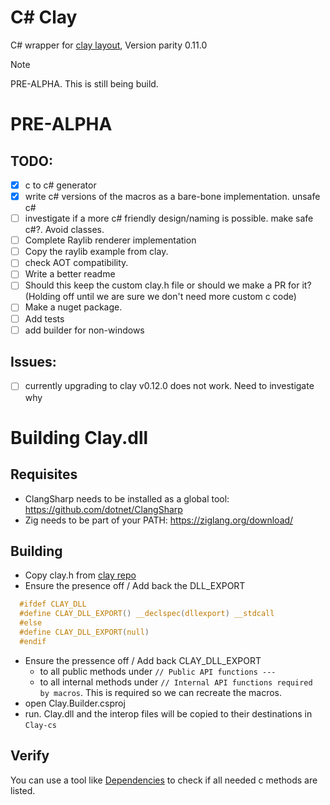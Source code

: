 # C# Clay 

C# wrapper for [clay layout](https://github.com/nicbarker/clay), Version parity 0.11.0

> [!NOTE]
> PRE-ALPHA. This is still being build. 

# PRE-ALPHA
## TODO:
- [x] c to c# generator
- [x] write c# versions of the macros as a bare-bone implementation. unsafe c#
- [ ] investigate if a more c# friendly design/naming is possible. make safe c#?. Avoid classes. 
- [ ] Complete Raylib renderer implementation
- [ ] Copy the raylib example from clay.
- [ ] check AOT compatibility.
- [ ] Write a better readme
- [ ] Should this keep the custom clay.h file or should we make a PR for it? (Holding off until we are sure we don't need more custom c code)
- [ ] Make a nuget package.
- [ ] Add tests
- [ ] add builder for non-windows 

## Issues:
- [ ] currently upgrading to clay v0.12.0 does not work. Need to investigate why

# Building Clay.dll

## Requisites
- ClangSharp needs to be installed as a global tool: https://github.com/dotnet/ClangSharp
- Zig needs to be part of your PATH: https://ziglang.org/download/

## Building
- Copy clay.h from [clay repo](https://github.com/nicbarker/clay)
- Ensure the presence off / Add back the DLL_EXPORT
```c 
  #ifdef CLAY_DLL
  #define CLAY_DLL_EXPORT() __declspec(dllexport) __stdcall
  #else
  #define CLAY_DLL_EXPORT(null)
  #endif
```
- Ensure the pressence off / Add back CLAY_DLL_EXPORT
  - to all public methods under `// Public API functions ---`
  - to all internal methods under `// Internal API functions required by macros`. This is required so we can recreate the macros.
- open Clay.Builder.csproj
- run. Clay.dll and the interop files will be copied to their destinations in `Clay-cs`

## Verify

You can use a tool like [Dependencies](https://github.com/lucasg/Dependencies) to check if all needed c methods are listed.